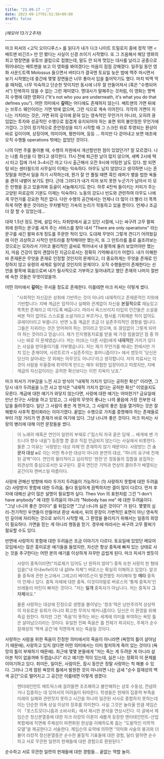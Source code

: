 ```yaml
---
title: "23.09.17 - 🦇"
date: 2023-09-17T01:51:56+09:00
draft: false
---
```


*(메모어 13기 2주차)*

---

마크 피셔의 <고딕 오이디푸스> 를 읽다가 내가 다크 나이트 트릴로지 중에 정작 1편 <배트맨 비긴즈> 만 안 봤다는 사실이 신경 쓰이기 시작했다. 또 그 즈음해서 해당 영화의 최고 명장면을 유튜브 클립으로 접했는데, 말도 안 되게 멋있는 대사를 날리고 공중으로 뛰어내리는 배트맨을 보고 이 영화를 봐야겠다는 마음이 점점 강해졌다. 일주일 동안 영화 사운드트랙 Molossus 들으면서 버티다가 결국엔 토요일 늦은 밤에 맥주 마시면서 보기 시작했는데 중간에 몇몇 장면들은 너무 좋아서 입을 틀어막기도 했다. 마치 빅맥 먹을 때처럼, 너무 익숙하고 단순한 맛이지만 동시에 너무 잘 만들어져서 (혹은 "수행되어서") 탄복하지 않을 수 없는 그런 재미였다. 명대사가 말해주는 것처럼, 이 영화는 명백히 수행에 대한 영화다 ("It's not who you are underneath, it's what you do that defines you"). 어떤 의미에서 **깊이**는 어디에도 존재하지 않는다. 배트맨의 가면 뒤에는 브루스 웨인이라는 가면 밖에 없으며, 그런 식으로 계속 이어진다. 각각의 가면이 지니는 가치라는 것은, 가면 뒤의 깊이에 묻혀 있는 영속적인 무언가가 아니라, 오히려 끊임없는 투자와 성공적인 수행으로 힘겹게 유지되어야 하는 표면 위의 불안정한 무언가에 가깝다. 그것이 장기적으로 준안정성을 띠기 시작할 때 그 스크린 위로 투영되는 환상이 바로 깊이이며, 상징이며, 의미이며, 평판이며, 등등 ... 하지만 다 걷어내고 보면 애초에 오직 수행들 operations 밖에는 없었던 것이다.

나의 이번 주를 돌아볼 때, 수행의 차원에서 개선할만한 점이 있었던가? 잘 모르겠다. 나는 나름 최선을 다 했다고 생각한다. 11시 전에 퇴근한 날이 많지 않으며, 새벽 2시에 택시 타고 집에 가서 3~4시간 자고 다시 출근해서 오전 9시에 미팅한 날도 있다. 밤 되면 텅 비는 센터필드의 사무실이 이제는 익숙하다. 아무도 남지 않았다고 생각하면 나는 혼잣말을 하면서 일을 하기 시작하는데, 뭔가 잘 안 풀릴 때면 흑인 래퍼가 뱉을 법한 욕들을 괜히 내뱉어 보기도 한다. 근데 그러다가 내가 미처 보지 못한 누군가가 남아서 이 모든 만행을 듣고 있을까봐 등골이 서늘해지기도 한다. 하루 4잔씩 들이키는 커피가 주는 고양된 피로감의 기분도 이제는 익숙하다. 노동의 강도나 빈도와 관련하여 아무도 나에게 무언가를 강요한 적은 없다. 다만 수행의 공간에서는 언제나 더 많이 더 빨리 더 똑똑하게 하면 좋은 것이라는 무차별적인 가속의 논리가 작동하고 있을 뿐이다. 언제나 조금 더 잘 할 수 있었는데...

대략 1.5년 정도 전에, 설입 어느 자취방에서 곪고 있던 시절에, 나는 싸구려 고무 팔찌 위에 원하는 문구를 새겨 주는 서비스를 찾아 내서 "There are only operations" 라는 문구를 새긴 팔찌 6개 정도를 주문한 적이 있다. 도대체 무엇이 그렇게 견디기 어려웠길래 이런 괴상하고 사적인 만트라를 창작해야만 했는지, 또 그 만트라를 홀로 읊조려보는 것으로는 모자라서 기어코 물리적인 글씨로 찍어내서 내 팔목에 둘러 보았어야만 했는지, 마음 건강이 많이 괜찮아진 지금으로서는 정확히 기억해내기가 어렵다. 내가 이해한 바 존재론은 무엇을 존재로 인정할 것인지의 문제이고, 더 중요하게는 무엇을 존재로 인정하지 않고 유령의 세계로 밀어낼 것인지의 문제이다. 오직 수행들만이 존재한다는 선언을 팔목에 묶음으로써 내가 필사적으로 거부하고 밀어내려고 했던 존재의 나머지 절반에 속한 것들은 무엇이었을까.

어떤 의미에서 **깊이**는 무서울 정도로 존재한다. 이를테면 마크 피셔는 이렇게 썼다.

> "사회적인 자신감은 성취에 기반하는 것이 아니라 내재적이고 존재론적인 지위에 기반합니다: 지배 계급은 업적이나 실패와 관계없이 자신을 **본질적으로** 재능있고 똑똑한 존재라고 여기도록 배웁니다. 따라서 옥스브리지 타입의 인간들은 소설을 써본 적이 없어도 스스로를 소설가라고 부르거나, 행사를 기획해본 적이 없어도 큐레이터라고 부릅니다. 반면 노동 계급은 조금 더 실존주의적인 경향을 띱니다. 그들은 지위라는 것은 얻어져야 하는 것이라고 믿으며, 또 끊임없이 그렇게 되어야 하는 것이라고 믿습니다. 제가 인지행동치료를 받을 때 가장 힘들었던 점 중 하나는 바로 이 문제였습니다: 저는 저(또는 다른 사람)에게 **내재적인** 가치가 있다는 사실을 받아들이기를 거부했습니다. 저는 제가 무언가를 해내는 한에서만 가치 있는 존재이며, 사르트르가 <실존주의는 휴머니즘이다> 에서 썼듯이 '당신은 당신이 살아내는 것 외에는 아무것도 아니다'라고 생각합니다. 저의 치료사는 이것이 사람을 우울증에 취약하게 만드는 매우 위험한 입장이라고 따졌지만, 지배 계급의 자신감이라는 공허한 확신보다는 이런 지옥이 낫죠."

마크 피셔가 거부감을 느낀 사고 방식이 "내재적 가치가 있다는 공허한 확신" 이라면, 그 당시 내가 두려움을 느낀 사고 방식은 "내재적 가치가 없다는 공허한 확신" 이었을지도 모른다. 계급에 대한 얘기가 와닿지 않는다면, 사랑에 대한 얘기는 어떠한가? 금요일에 만난 친구는 사랑을 하고 있었고, 그 사람의 무엇이 좋냐는 나의 물음에 가장 진부한 대답을 들려주었다. 일단 그 사람이 좋은 게 먼저고, 그 사람의 좋은 점을 열거하는 것은 잘해봤자 사후적 합리화라는 이야기였다. 끝없는 수행으로 가치를 증명해야 하는 존재들로부터 가장 거리가 먼 존재가 바로 여기에 있다. 그냥 너니까 좋은 것이다. 마크 피셔는 사랑의 병리에 대해 이런 문장들을 썼다.

> 이 노래의 매혹은 연인이 일련의 부재로 ("립스틱 자국 묻은 담재 ... 배게에 밴 가드니아 향수 내음") 등장할 뿐 결코 직접 언급되지 않는다는 사실에서 비롯한다. 물론 그 이유는 '사랑받는 대상 자체'란 존재하지 않기 때문이다. 사랑받는 건 **소문자 대상 a**로 이는 어떤 특수한 대상이 아니라 본연의 대상, "하나의 요구에 전제된 공백"이다. 연인의 물리적이고 심리적인 '현전'은 정동들의 집합을 응집하는 외관상의 중심으로서만 요구된다. 결국 연인은 기억과 연상의 콜라주가 배열되는 공간이자 캔버스일 따름이다.

사랑에 관해선 방향에 따라 두가지 두려움이 가능하다: (1) 사랑하지 못함에 대한 두려움 (2) 사랑받지 못함에 대한 두려움. 둘다 동일하게 끔찍하지만 결이 많이 다르다. 먼저 후자에 대해선 굳이 많은 설명이 필요할까 싶다. Theo Von 의 표현처럼 그건 "I don't have anybody" 에 대한 두려움이 아니라 "Nobody has me" 에 대한 두려움이다. "그냥 너니까 좋은 것이다" 를 뒤집으면 "그냥 너니까 싫은 것이다" 가 된다. 몇몇의 심리-전기적인 우연들이 만들어낸 환상 속에서, 뒤의 문장이 가변적인 표면이 아닌 영속적인 깊이에 자리하는 것으로 보이기 시작할 때, 그 환영을 물리치기 위해서는 일종의 희망이 필요하다. 가면을 믿는 게 아니라 행동을 믿기. 경우에 따라서는 싸구려 고무 팔찌가 필요할 수도 있다.

반면에 사랑하지 못함에 대한 두려움은 조금 이야기가 다르다. 토요일에 있었던 메모어 모임에서는 많은 흥미로운 얘기들을 들었지만, 자신은 항상 중독에 빠져 있는 상태로 사는 것을 추구한다는 어떤 분의 얘기를 이상하게 자꾸만 곱씹게 된다. 마크 피셔가 썼듯이

> 사랑이 중독이라면("치료제가 있어도 난 원하지 않아") 중독 또한 사랑의 한 형태임을("내 아내wife이자 내 삶life 자체") 버로스는 확실히 이해하고 있었다. 알코올 중독에 관한 논고에서 그레고리 베이트슨이 발견했듯 처리해야 할 **메타** 중독이 언제나 있다. 중독 자체에 대한 중독. 이것이야말로 버로스의 '통제 중독자'인 브래들리 마틴이 빠져든 것이다. "저는 **일개** 중독자가 아닙니다. 저는 중독자 **그 자체**예요."

> 물론 사랑하는 대상에 진정으로 생명을 불어넣는 '창조'력은 낭만주의적 상상력의 자유로운 유희가 아니라 확고한 무의식 메커니즘이다. 당신은 이 환영을 위해 죽길 원한다. 하지만 그런 '죽음'이 뜻하는 바는 세계에 의미를 부여하는 욕망 틀은 살아남으리라는 것이다. 유일한 진짜 죽음은 틀 전체가 파괴되는, 주체가 순수 잠재성의 '백색 공간'에 직면하게 되는 죽음일 것이다.

사랑하는 사람을 위한 죽음이 진정한 의미에서의 죽음이 아니라면 (욕망의 틀이 살아남기 때문에), 사랑하고 있지 않다면 어떤 의미에서는 이미 철저하게 죽어 있는 것이다 (욕망의 틀이 부재하기 때문에). 최근에 몇몇 분들에게 "저는 죽는 게 두려운 게 아니라 살아본 적이 없을까봐 두렵습니다" 라고 얘기한 적이 있는데, 실은 나는 정확히 이 문제를 이야기하고 있다. 취미든, 일이든, 사람이든, 잠시 동안은 정말 사랑하는 척 해볼 수 있다. 그러나 그게 참된 욕망의 틀에서 발원한 것이 아니라면 나는 금새 "순수 잠재성의 백색 공간"으로 떨어지고 그 공간은 이를테면 이렇게 생겼다:

> 엔터테인먼트 매트릭스에 걸려들면 초조해하고 불안해하는 상호 수동성, 전념하거나 집중하는 데 있어서의 어려움이 뒤따른다. 학생들은 현재의 집중력 부족을 미래의 실패와 관련짓지 못하고 시간을 하나의 일관된 서사로 종합하지 못하는데 이는 단순한 의욕 상실 이상의 징후를 의미한다. 사실 그것은 놀라울 만큼 제임슨이 「포스트모더니즘과 소비사회」에서 제시한 분석을 연상시킨다. 이 글에서 제임슨은 정신분열증에 대한 자크 라캉의 이론이 새롭게 등장한 엔터테인먼트-산업 복합체에 직면해 주체성이 파편화된 현상을 이해하도록 돕는 “도발적인 미학적 모델”을 제공한다고 서술한다. 제임슨의 요약에 의하면 “의미화 사슬의 붕괴와 더불어 라캉적 정신분열증은 순수한 물질적 기표들에 대한 경험, 달리 말하면 순수하고 서로 무관한 일련의 현재들에 대한 경험으로 환원된다.”

순수하고 서로 무관한 일련의 현재들에 대한 경험들... 끝없는 역할 놀이.
